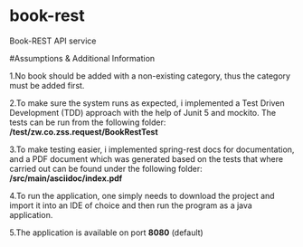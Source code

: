 # book-rest
Book-REST API service

#Assumptions & Additional Information

1.No book should be added with a non-existing category, thus the category must be added first.

2.To make sure the system runs as expected, i implemented a Test Driven Development (TDD) approach with the help of Junit 5 and mockito. The tests can be run from the following folder: **/test/zw.co.zss.request/BookRestTest**

3.To make testing easier, i implemented spring-rest docs for documentation, and a PDF document which was generated based on the tests that where carried out can be found under the following folder: **/src/main/asciidoc/index.pdf**

4.To run the application, one simply needs to download the project and import it into an IDE of choice and then run the program as a java application.

5.The application is available on port **8080** (default)


